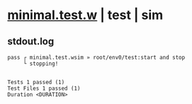 # [minimal.test.w](../../../../../../examples/tests/sdk_tests/service/minimal.test.w) | test | sim

## stdout.log
```log
pass ┌ minimal.test.wsim » root/env0/test:start and stop
     └ stopping!
 
 
Tests 1 passed (1)
Test Files 1 passed (1)
Duration <DURATION>
```

